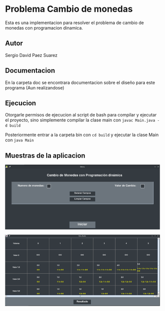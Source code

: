 # Problema Cambio de monedas

Esta es una implementacion para resolver el problema de cambio de monedas con programacion dinamica.

## Autor

Sergio David Paez Suarez

## Documentacion

En la carpeta doc se encontrara documentacion sobre el diseño para este programa (Aun realizandose)

## Ejecucion

Otorgarle permisos de ejecucion al script de bash para compilar y ejecutar el proyecto, sino simplemente
compilar la clase main con `javac Main.java -d build`

Posteriormente entrar a la carpeta bin con `cd build` y ejecutar la clase Main con `java Main`


## Muestras de la aplicacion
![](doc/Menu.png)

![](doc/Result.png)